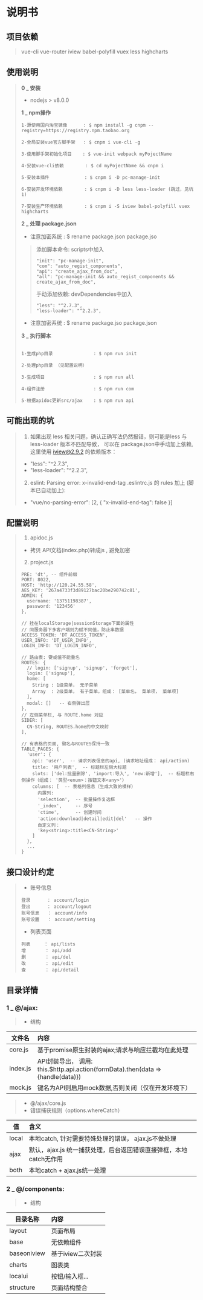 # 说明书

## 项目依赖
> vue-cli vue-router iview babel-polyfill vuex less highcharts

## 使用说明

> **0 _ 安装**
> * nodejs > v8.0.0
>
> **1 _ npm操作**
> ```
> 1-源使用国内淘宝镜像      : $ npm install -g cnpm --registry=https://registry.npm.taobao.org
>
> 2-全局安装vue官方脚手架   : $ cnpm i vue-cli -g
>
> 3-使用脚手架初始化项目    : $ vue-init webpack myPojectName
>
> 4-安装vue-cli依赖        : $ cd myPojectName && cnpm i
>
> 5-安装本插件             : $ cnpm i -D pc-manage-init
>
> 6-安装开发环境依赖        : $ cnpm i -D less less-loader (跳过，见坑1)
>
> 7-安装生产环境依赖        : $ cnpm i -S iview babel-polyfill vuex highcharts
>
> ```
>
> **2 _ 处理 package.json**
> * 注意加密系统 : $ rename package.json package.jso
> > 添加脚本命令: scripts中加入
> > ```
> > "init": "pc-manage-init",
> > "com": "auto_regist_components",
> > "api": "create_ajax_from_doc",
> > "all": "pc-manage-init && auto_regist_components && create_ajax_from_doc",
> > ```
> > 手动添加依赖: devDependencies中加入
> > ```
> > "less": "^2.7.3",
> > "less-loader": "^2.2.3",
> > ```
> * 注意加密系统 : $ rename package.jso package.json
>
> **3 _ 执行脚本**
> ```
>
> 1-生成php目录               : $ npm run init
>
> 2-处理php目录 （见配置说明）
>
> 3-生成项目                  : $ npm run all
>
> 4-组件注册                  : $ npm run com
>
> 5-根据apidoc更新src/ajax    : $ npm run api
>
> ```


## 可能出现的坑

> 1. 如果出现 less 相关问题，确认正确写法仍然报错，则可能是less 与 less-loader 版本不匹配导致，
> 可以在 package.json中手动加上依赖, 这里使用 iview@2.9.2 的依赖版本：
> * "less": "^2.7.3",
> * "less-loader": "^2.2.3",
>
> 2. eslint: Parsing error: x-invalid-end-tag
> .eslintrc.js 的 rules 加上 (脚本已自动加上):
> * "vue/no-parsing-error": [2, { "x-invalid-end-tag": false }]

## 配置说明

> 1. apidoc.js
> *  拷贝 API文档(index.php)转成js , 避免加密
> 2. project.js
> ```
> PRE: 'dt', -- 组件前缀
> PORT: 8022,
> HOST: 'http://120.24.55.58',
> AES_KEY: '267a4733f3d89127bac20be290742c81',
> ADMIN: {
>   username: '13751198387',
>   password: '123456'
> },
> 
> // 挂在localStorage|sessionStorage下面的属性
> // 同服务器下多客户端则为赋不同值，防止串数据
> ACCESS_TOKEN: 'DT_ACCESS_TOKEN',
> USER_INFO: 'DT_USER_INFO',
> LOGIN_INFO: 'DT_LOGIN_INFO',
> 
> // 路由表: 键或值不能重名
> ROUTES: {
>   // login: ['signup', 'signup', 'forget'],
>   login: ['signup'],
>   home: [
>     String : 1级菜单， 无子菜单
>     Array  : 2级菜单， 有子菜单，组成： [菜单名， 菜单项， 菜单项]
>   ],
>   modal: []   -- 右侧弹出层
> },
> // 左侧菜单栏, 与 ROUTE.home 对应
> SIDER: [
>   CN-String, ROUTES.home的中文映射
> ],
>
> // 有表格的页面, 键名与ROUTES保持一致
> TABLE_PAGES: {
>   'user': {
>     api: 'user',  -- 请求列表信息的api, (请求地址组成： api/action)
>     title: '用户列表',  -- 标题栏左侧大标题
>     slots: ['del:批量删除', 'import:导入', 'new:新增'],  -- 标题栏右侧操作（组成： '类型<enum>：按钮文本<any>'）
>     columns: [  -- 表格列信息（生成大致的模样）
>       内置列:
>       'selection',  -- 批量操作复选框
>       '_index',     -- 序号
>       'ctime',      -- 创建时间
>       'action:download|detail|edit|del'   -- 操作
>       自定义列：
>       'key<string>:title<CN-String>'
>     ]
>   },
>   ...
> }
> ```

## 接口设计约定

> * 账号信息
> ```
> 登录　　　 ： account/login
> 登出　　　 ： account/logout
> 账号信息   ： account/info
> 账号设置   ： account/setting
> ```
> * 列表页面
> ```
> 列表　　　： api/lists
> 增       ： api/add
> 删       ： api/del
> 改       ： api/edit
> 查       ： api/detail
> ```

## 目录详情

### 1 _ @/ajax:
> * 结构
>
 | 文件名    | 内容
 | --------  | :-----
 | core.js   | 基于promise原生封装的ajax;请求与响应拦截均在此处理
 | index.js  | API封装导出， 调用: this.$http.api.action(formData<object>).then(data => {handle(data)})
 | mock.js   | 键名为API则启用mock数据,否则关闭（仅在开发环境下）
> * @/ajax/core.js
> * 错误捕获规则（options.whereCatch）
>
 | 值<string> | 含义
 | --------   | :-----
 | local      | 本地catch, 针对需要特殊处理的错误， ajax.js不做处理
 | ajax       | 默认，ajax.js 统一捕获处理，后台返回错误直接弹框，本地catch无作用
 | both       | 本地catch + ajax.js统一处理
>
### 2 _ @/components:
> * 结构
>
 | 目录名称       | 内容
 | --------       | :-----
 | layout         | 页面布局
 | base           | 无依赖组件
 | baseoniview    | 基于iview二次封装
 | charts         | 图表类
 | localui        | 按钮/输入框...
 | structure      | 页面结构整合

